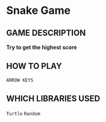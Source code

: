 # Snake Game


## GAME DESCRIPTION <br>
**Try to get the highest score**


## HOW TO PLAY <br>
`ARROW KEYS`

## WHICH LIBRARIES USED
`Turtle` `Random`
